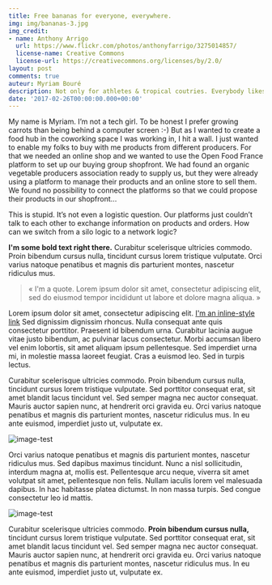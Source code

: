 ```yaml
---
title: Free bananas for everyone, everywhere.
img: img/bananas-3.jpg
img_credit:
- name: Anthony Arrigo
  url: https://www.flickr.com/photos/anthonyfarrigo/3275014857/
  license-name: Creative Commons
  license-url: https://creativecommons.org/licenses/by/2.0/
layout: post
comments: true
auteur: Myriam Bouré
description: Not only for athletes & tropical coutries. Everybody likes bananas with some peanut butter.
date: '2017-02-26T00:00:00.000+00:00'
---
```


My name is Myriam. I’m not a tech girl. To be honest I prefer growing carrots than being behind a computer screen :-) But as I wanted to create a food hub in the coworking space I was working in, I hit a wall. I just wanted to enable my folks to buy with me products from different producers. For that we needed an online shop and we wanted to use the Open Food France platform to set up our buying group shopfront. We had found an organic vegetable producers association ready to supply us, but they were already using a platform to manage their products and an online store to sell them. We found no possibility to connect the platforms so that we could propose their products in our shopfront...

This is stupid. It’s not even a logistic question. Our platforms just couldn’t talk to each other to exchange information on products and orders. How can we switch from a silo logic to a network logic?


**I'm some bold text right there.** Curabitur scelerisque ultricies commodo. Proin bibendum cursus nulla, tincidunt cursus lorem tristique vulputate. Orci varius natoque penatibus et magnis dis parturient montes, nascetur ridiculus mus.

> « I'm a quote. Lorem ipsum dolor sit amet, consectetur adipiscing elit, sed do eiusmod tempor incididunt ut labore et dolore magna aliqua. »

Lorem ipsum dolor sit amet, consectetur adipiscing elit. [I'm an inline-style link](https://www.google.com) Sed dignissim dignissim rhoncus. Nulla consequat ante quis consectetur porttitor. Praesent id bibendum urna. Curabitur lacinia augue vitae justo bibendum, ac pulvinar lacus consectetur. Morbi accumsan libero vel enim lobortis, sit amet aliquam ipsum pellentesque. Sed imperdiet urna mi, in molestie massa laoreet feugiat. Cras a euismod leo. Sed in turpis lectus.

Curabitur scelerisque ultricies commodo. Proin bibendum cursus nulla, tincidunt cursus lorem tristique vulputate. Sed porttitor consequat erat, sit amet blandit lacus tincidunt vel. Sed semper magna nec auctor consequat. Mauris auctor sapien nunc, at hendrerit orci gravida eu. Orci varius natoque penatibus et magnis dis parturient montes, nascetur ridiculus mus. In eu ante euismod, imperdiet justo ut, vulputate ex.

![image-test]({{site.baseurl}}/img/bwg.png)

Orci varius natoque penatibus et magnis dis parturient montes, nascetur ridiculus mus. Sed dapibus maximus tincidunt. Nunc a nisl sollicitudin, interdum magna at, mollis est. Pellentesque arcu neque, viverra sit amet volutpat sit amet, pellentesque non felis. Nullam iaculis lorem vel malesuada dapibus. In hac habitasse platea dictumst. In non massa turpis. Sed congue consectetur leo id mattis.


![image-test]({{site.baseurl}}/img/header-bg2.jpg)

Curabitur scelerisque ultricies commodo. **Proin bibendum cursus nulla,** tincidunt cursus lorem tristique vulputate. Sed porttitor consequat erat, sit amet blandit lacus tincidunt vel. Sed semper magna nec auctor consequat. Mauris auctor sapien nunc, at hendrerit orci gravida eu. Orci varius natoque penatibus et magnis dis parturient montes, nascetur ridiculus mus. In eu ante euismod, imperdiet justo ut, vulputate ex.
